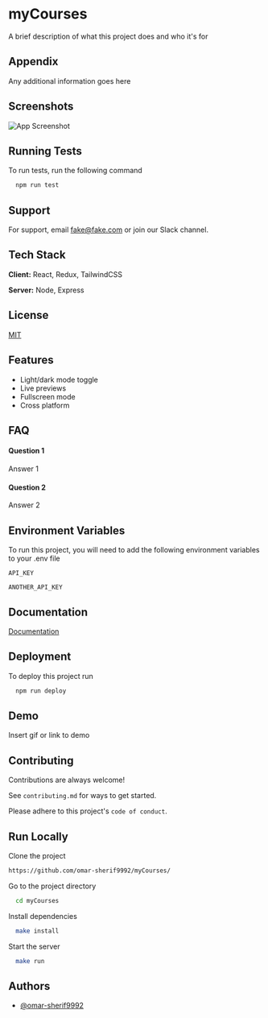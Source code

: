 # myCourses

A brief description of what this project does and who it's for

## Appendix

Any additional information goes here









## Screenshots

![App Screenshot](https://via.placeholder.com/468x300?text=App+Screenshot+Here)





## Running Tests

To run tests, run the following command

```bash
  npm run test
```


## Support

For support, email fake@fake.com or join our Slack channel.


## Tech Stack

**Client:** React, Redux, TailwindCSS

**Server:** Node, Express


## License

[MIT](https://choosealicense.com/licenses/mit/)




## Features

- Light/dark mode toggle
- Live previews
- Fullscreen mode
- Cross platform


## FAQ

#### Question 1

Answer 1

#### Question 2

Answer 2


## Environment Variables

To run this project, you will need to add the following environment variables to your .env file

`API_KEY`

`ANOTHER_API_KEY`


## Documentation

[Documentation](https://linktodocumentation)


## Deployment

To deploy this project run

```bash
  npm run deploy
```

## Demo

Insert gif or link to demo


## Contributing

Contributions are always welcome!

See `contributing.md` for ways to get started.

Please adhere to this project's `code of conduct`.



## Run Locally

Clone the project

```bash
https://github.com/omar-sherif9992/myCourses/
```

Go to the project directory

```bash
  cd myCourses
```

Install dependencies

```bash
  make install
```

Start the server

```bash
  make run
```

## Authors

- [@omar-sherif9992](https://www.github.com/omar-sherif9992)

